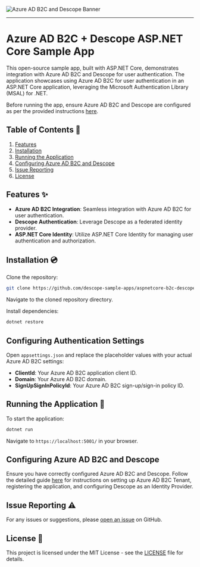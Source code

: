 ![Azure AD B2C and Descope Banner](https://github.com/descope-sample-apps/aspnetcore-b2c-descope-sample/assets/banner.jpg)

---

# Azure AD B2C + Descope ASP.NET Core Sample App

This open-source sample app, built with ASP.NET Core, demonstrates integration with Azure AD B2C and Descope for user authentication. The application showcases using Azure AD B2C for user authentication in an ASP.NET Core application, leveraging the Microsoft Authentication Library (MSAL) for .NET.

Before running the app, ensure Azure AD B2C and Descope are configured as per the provided instructions [here](https://docs.descope.com/knowledgebase/sso/azureoidc/).

## Table of Contents 📝

1. [Features](#features)
2. [Installation](#installation)
3. [Running the Application](#running-the-application)
4. [Configuring Azure AD B2C and Descope](#configuring-azure-ad-b2c-and-descope)
5. [Issue Reporting](#issue-reporting)
6. [License](#license)

## Features ✨

- **Azure AD B2C Integration**: Seamless integration with Azure AD B2C for user authentication.
- **Descope Authentication**: Leverage Descope as a federated identity provider.
- **ASP.NET Core Identity**: Utilize ASP.NET Core Identity for managing user authentication and authorization.

## Installation 💿

Clone the repository:

```bash
git clone https://github.com/descope-sample-apps/aspnetcore-b2c-descope-sample.git
```

Navigate to the cloned repository directory.

Install dependencies:

```bash
dotnet restore
```

## Configuring Authentication Settings

Open `appsettings.json` and replace the placeholder values with your actual Azure AD B2C settings:

- **ClientId**: Your Azure AD B2C application client ID.
- **Domain**: Your Azure AD B2C domain.
- **SignUpSignInPolicyId**: Your Azure AD B2C sign-up/sign-in policy ID.

## Running the Application 🚀

To start the application:

```bash
dotnet run
```

Navigate to `https://localhost:5001/` in your browser.

## Configuring Azure AD B2C and Descope

Ensure you have correctly configured Azure AD B2C and Descope. Follow the detailed guide [here](https://docs.descope.com/knowledgebase/sso/azureoidc/) for instructions on setting up Azure AD B2C Tenant, registering the application, and configuring Descope as an Identity Provider.

## Issue Reporting ⚠️

For any issues or suggestions, please [open an issue](https://github.com/descope-sample-apps/aspnetcore-b2c-descope-sample/issues) on GitHub.

## License 📜

This project is licensed under the MIT License - see the [LICENSE](LICENSE) file for details.